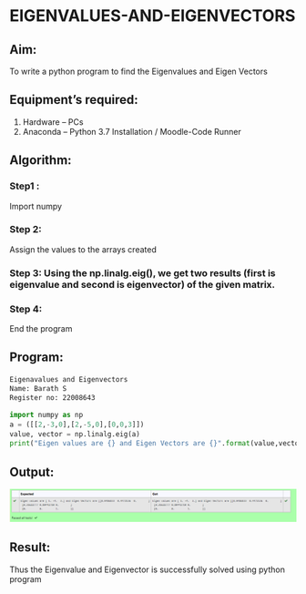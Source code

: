 # EIGENVALUES-AND-EIGENVECTORS
## Aim:
To write a python program to find the Eigenvalues and Eigen Vectors
## Equipment’s required:
1. 	Hardware – PCs
2. 	Anaconda – Python 3.7 Installation / Moodle-Code Runner
## Algorithm:
### Step1 :
Import numpy
### Step 2: 
Assign the values to the arrays created
### Step 3: Using the np.linalg.eig(),  we get two results (first is eigenvalue and second is eigenvector) of the given matrix.
### Step 4: 
End the program

## Program:
```
Eigenavalues and Eigenvectors
Name: Barath S
Register no: 22008643
```
```python
import numpy as np
a = ([[2,-3,0],[2,-5,0],[0,0,3]])
value, vector = np.linalg.eig(a)
print("Eigen values are {} and Eigen Vectors are {}".format(value,vector))
```

## Output:
![model](op.png)
## Result:
Thus the Eigenvalue and Eigenvector is successfully solved using python program
